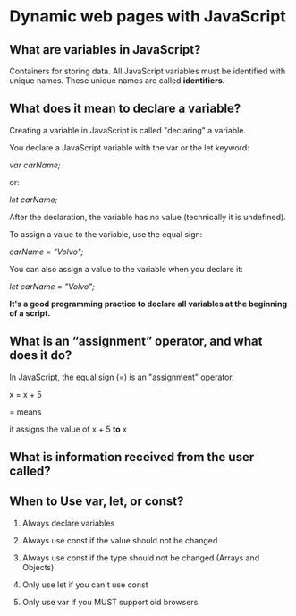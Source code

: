 # Dynamic web pages with JavaScript

## What are variables in JavaScript?

Containers for storing data. All JavaScript variables must be identified with unique names. These unique names are called **identifiers**.

## What does it mean to declare a variable?

Creating a variable in JavaScript is called "declaring" a variable.

You declare a JavaScript variable with the var or the let keyword:

*var carName;*

or:

*let carName;*

After the declaration, the variable has no value (technically it is undefined).

To assign a value to the variable, use the equal sign:

*carName = "Volvo";*

You can also assign a value to the variable when you declare it:

*let carName = "Volvo";*

**It's a good programming practice to declare all variables at the beginning of a script.**

## What is an “assignment” operator, and what does it do?

In JavaScript, the equal sign (=) is an "assignment" operator.

x = x + 5

= means

it assigns the value of x + 5 **to** x

## What is information received from the user called?



## When to Use var, let, or const?

1. Always declare variables

2. Always use const if the value should not be changed

3. Always use const if the type should not be changed (Arrays and Objects)

4. Only use let if you can't use const

5. Only use var if you MUST support old browsers.